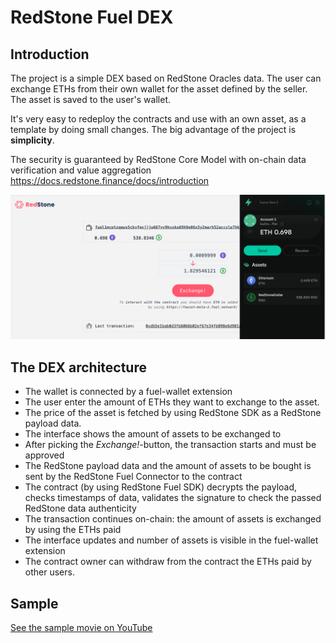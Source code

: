 # RedStone Fuel DEX

## Introduction

The project is a simple DEX based on RedStone Oracles data. 
The user can exchange ETHs from their own wallet for the asset defined by the seller.
The asset is saved to the user's wallet.

It's very easy to redeploy the contracts and use with an own asset, as a template by doing small changes.
The big advantage of the project is **simplicity**.

The security is guaranteed by RedStone Core Model with on-chain data verification and value aggregation
https://docs.redstone.finance/docs/introduction

![redstone-fuel-dex.png](redstone-fuel-dex.png)

## The DEX architecture

* The wallet is connected by a fuel-wallet extension
* The user enter the amount of ETHs they want to exchange to the asset. 
* The price of the asset is fetched by using RedStone SDK as a RedStone payload data.
* The interface shows the amount of assets to be exchanged to
* After picking the *Exchange!*-button, the transaction starts and must be approved
* The RedStone payload data and the amount of assets to be bought is sent by the RedStone Fuel Connector to the contract
* The contract (by using RedStone Fuel SDK) decrypts the payload, checks timestamps of data, validates the signature to check the passed RedStone data authenticity 
* The transaction continues on-chain: the amount of assets is exchanged by using the ETHs paid
* The interface updates and number of assets is visible in the fuel-wallet extension
* The contract owner can withdraw from the contract the ETHs paid by other users.

## Sample

[See the sample movie on YouTube](https://youtu.be/ZtRhINKhykk)